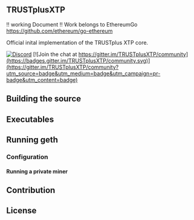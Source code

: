 
## TRUSTplusXTP

!! working Document !! Work belongs to EthereumGo https://github.com/ethereum/go-ethereum

Official inital implementation of the TRUSTplus XTP core.

[![Discord](https://img.shields.io/badge/discord-join%20chat-blue.svg)](https://discord.gg/56Dfku) [![Join the chat at https://gitter.im/TRUSTplusXTP/community](https://badges.gitter.im/TRUSTplusXTP/community.svg)](https://gitter.im/TRUSTplusXTP/community?utm_source=badge&utm_medium=badge&utm_campaign=pr-badge&utm_content=badge)



## Building the source


## Executables
## Running geth

### Configuration


#### Running a private miner

## Contribution

## License
